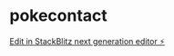 # pokecontact

[Edit in StackBlitz next generation editor ⚡️](https://stackblitz.com/~/github.com/SrChinowski/pokecontact)